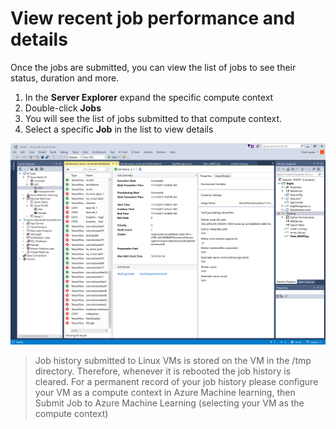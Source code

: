 ---
---
# View recent job performance and details
Once the jobs are submitted, you can view the list of jobs to see their status, duration and more.

1. In the **Server Explorer** expand the specific compute context 
1. Double-click **Jobs**
1. You will see the list of jobs submitted to that compute context. 
1. Select a specific **Job** in the list to view details

![monitor jobs](media\job-details\monitor-jobs.png)

> Job history submitted to Linux VMs is stored on the VM in the /tmp directory. Therefore, whenever it is rebooted the job history is cleared. For a permanent record of your job history please configure your VM as a compute context in Azure Machine learning, then Submit Job to Azure Machine Learning (selecting your VM as the compute context)